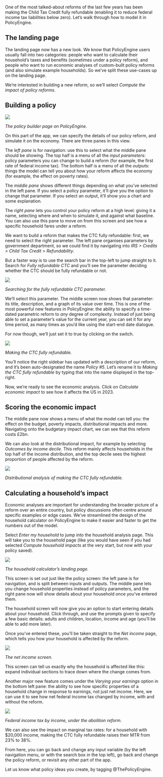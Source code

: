 One of the most talked-about reforms of the last few years has been making the Child Tax Credit fully refundable (enabling it to reduce federal income tax liabilities below zero). Let’s walk through how to model it in PolicyEngine.

## The landing page

The landing page now has a new look. We know that PolicyEngine users usually fall into two categories: people who want to calculate their household’s taxes and benefits (sometimes under a policy reform), and people who want to run economic analyses of custom-built policy reforms (and also simulate example households). So we’ve split these use-cases up on the landing page.

We’re interested in building a new reform, so we’ll select _Compute the impact of policy reforms_.

## Building a policy

![](https://cdn-images-1.medium.com/max/3200/0*4DGD1Jbyq5ljyNxX)

_The policy builder page on PolicyEngine._

On this part of the app, we can specify the details of our policy reform, and simulate it on the economy. There are three panes in this view.

The _left pane_ is for navigation: use this to select what the middle pane should be showing. The top half is a menu of all the _input parameters_: policy parameters you can change to build a reform (for example, the first rate of federal income tax). The bottom half is a menu of all the _outputs_: things the model can tell you about how your reform affects the economy (for example, the effect on poverty rates).

The _middle pane_ shows different things depending on what you’ve selected in the left pane. If you select a policy parameter, it’ll give you the option to change that parameter. If you select an output, it’ll show you a chart and some explanation.

The _right pane_ lets you control your policy reform at a high level: giving it a name, selecting where and when to simulate it, and against what baseline. You can also use this pane to move on from this screen and see how a specific household fares under a reform.

We want to build a reform that makes the CTC fully refundable: first, we need to select the right parameter. The left pane organises parameters by government department, so we could find it by navigating into _IRS > Credits > Child Tax Credit > Refundability_.

But a faster way is to use the search bar in the top-left to jump straight to it. Search for _Fully refundable CTC_ and you’ll see the parameter deciding whether the CTC should be fully refundable or not.

![](https://cdn-images-1.medium.com/max/2844/0*E-av1hWDz0pqPrgH)

_Searching for the fully refundable CTC parameter._

We’ll select this parameter. The middle screen now shows that parameter: its title, description, and a graph of its value over time. This is one of the most powerful new features in PolicyEngine: the ability to specify a time-dated parametric reform to _any_ degree of complexity. Instead of just being able to set a parameter’s value for the current year, you can set it for any time period, as many times as you’d like using the start-end date dialogue.

For now though, we’ll just set it to true by clicking on the switch.

![](https://cdn-images-1.medium.com/max/3200/0*_vw5TE6Ee77qhYcI)

_Making the CTC fully refundable._

You’ll notice the right sidebar has updated with a description of our reform, and it’s been auto-designated the name _Policy #5_. Let’s rename it to _Making the CTC fully refundable_ by typing that into the name displayed in the top-right.

Now, we’re ready to see the economic analysis. Click on _Calculate economic impact_ to see how it affects the US in 2023.

## Scoring the economic impact

The middle pane now shows a menu of what the model can tell you: the effect on the budget, poverty impacts, distributional impacts and more. Navigating onto the budgetary impact chart, we can see that this reform costs £2bn.

We can also look at the distributional impact, for example by selecting _Outcomes by income decile_. This reform mainly affects households in the top half of the income distribution, and the top decile sees the highest proportion of people affected by the reform.

![](https://cdn-images-1.medium.com/max/3200/0*XWRXPEI2SbcQxmRN)

_Distributional analysis of making the CTC fully refundable._

## Calculating a household’s impact

Economic analyses are important for understanding the broader picture of a reform over an entire country, but policy discussions often centre around specific examples or edge cases. We’ve streamlined the design of the household calculator on PolicyEngine to make it easier and faster to get the numbers out of the model.

Select _Enter my household_ to jump into the household analysis page. This will take you to the household page (like you would have seen if you had selected _Compute household impacts_ at the very start, but now with your policy saved).

![](https://cdn-images-1.medium.com/max/3200/0*x3qORoKzds5BP2s7)

_The household calculator’s landing page._

This screen is set out just like the policy screen: the left pane is for navigation, and is split between inputs and outputs. The middle pane lets you change household properties instead of policy parameters, and the right pane now will show details about your household once you’ve entered them.

The household screen will now give you an option to start entering details about your household. Click through, and use the prompts given to specify a few basic details: adults and children, location, income and age (you’ll be able to add more later).

Once you’ve entered these, you’ll be taken straight to the _Net income_ page, which tells you how your household is affected by the reform.

![](https://cdn-images-1.medium.com/max/3200/0*7e4eDhkrqdHUeMHb)

_The net income screen._

This screen can tell us exactly why the household is affected like this: expand individual sections to trace down where the change comes from.

Another major new feature comes under the _Varying your earnings_ option in the bottom left pane: the ability to see how specific properties of a household change in response to earnings, not just net income. Here, we can use it to see how net federal income tax changed by income, with and without the reform.

![](https://cdn-images-1.medium.com/max/3200/0*kcL3FBhilVYAFuJh)

_Federal income tax by income, under the abolition reform._

We can also see the impact on marginal tax rates: for a household with $20,000 income, making the CTC fully refundable raises their MTR from 23% to 38%.

From here, you can go back and change any input variable (by the left navigation menu, or with the search box in the top left), go back and change the policy reform, or revisit any other part of the app.

Let us know what policy ideas you create, by tagging @ThePolicyEngine.
